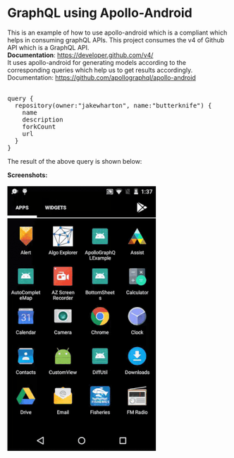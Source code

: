 # GraphQL using Apollo-Android
This is an example of how to use apollo-android which is a compliant which helps in consuming graphQL APIs. This project consumes the v4 of Github API which is a GraphQL API. <br>
<b>Documentation</b>: https://developer.github.com/v4/  <br>
It uses apollo-android for generating models according to the corresponding queries which help us to get results accordingly.<br>
Documentation: https://github.com/apollographql/apollo-android<br><br>
<pre>
query {
  repository(owner:"jakewharton", name:"butterknife") {
    name
    description
    forkCount
    url
  }
}
</pre>
The result of the above query is shown below:

<b>Screenshots:</b>
<br><br>
<img src="apollo.gif"/>
